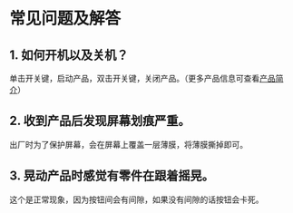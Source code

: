 # 常见问题及解答

## 1. 如何开机以及关机？
单击开关键，启动产品，双击开关键，关闭产品。（更多产品信息可查看[产品简介](https://www.yuque.com/elecfreaks-learn/retro/gec7rs)）

## 2. 收到产品后发现屏幕划痕严重。
出厂时为了保护屏幕，会在屏幕上覆盖一层薄膜，将薄膜撕掉即可。

## 3. 晃动产品时感觉有零件在跟着摇晃。
这个是正常现象，因为按钮间会有间隙，如果没有间隙的话按钮会卡死。
